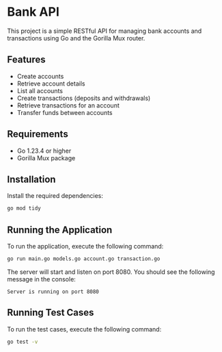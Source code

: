 # Bank API

This project is a simple RESTful API for managing bank accounts and transactions using Go and the Gorilla Mux router.

## Features

- Create accounts
- Retrieve account details
- List all accounts
- Create transactions (deposits and withdrawals)
- Retrieve transactions for an account
- Transfer funds between accounts

## Requirements

- Go 1.23.4 or higher
- Gorilla Mux package

## Installation

Install the required dependencies:

   ```bash
   go mod tidy
   ```

## Running the Application

To run the application, execute the following command:

```bash
go run main.go models.go account.go transaction.go
```

The server will start and listen on port 8080. You should see the following message in the console:

`Server is running on port 8080`

## Running Test Cases

To run the test cases, execute the following command:

   ```bash
   go test -v
   ```
